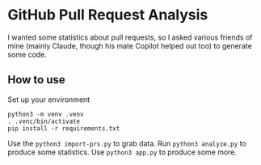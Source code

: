 # GitHub Pull Request Analysis

I wanted some statistics about pull requests, so I asked various friends of mine (mainly Claude, though his mate Copilot helped out too) to generate some code.



## How to use

Set up your environment

```
python3 -m venv .venv
. .venc/bin/activate
pip install -r requirements.txt
```

Use the `python3 import-prs.py` to grab data.
Run `python3 analyze.py` to produce some statistics.
Use `python3 app.py` to produce some more.